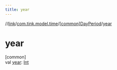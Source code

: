 ```yaml
---
title: year
---
```

//[link](../../../index.html)/[com.tink.model.time](../index.html)/[[common]DayPeriod](index.html)/[year](year.html)



# year



[common]\
val [year](year.html): [Int](https://kotlinlang.org/api/latest/jvm/stdlib/kotlin/-int/index.html)




